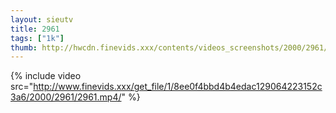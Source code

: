```yaml
--- 
layout: sieutv
title: 2961
tags: ["1k"]
thumb: http://hwcdn.finevids.xxx/contents/videos_screenshots/2000/2961/preview.mp4.jpg
---
```

{% include video src="http://www.finevids.xxx/get_file/1/8ee0f4bbd4b4edac129064223152c3a6/2000/2961/2961.mp4/" %} 
